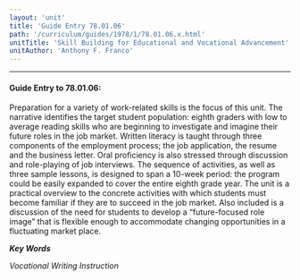 ```yaml
---
layout: 'unit'
title: 'Guide Entry 78.01.06'
path: '/curriculum/guides/1978/1/78.01.06.x.html'
unitTitle: 'Skill Building for Educational and Vocational Advancement'
unitAuthor: 'Anthony F. Franco'
---
```


<body>
<hr/>
 <h4>
  Guide Entry to 78.01.06:
 </h4>
 Preparation for a variety of work-related skills is the focus of this unit. The narrative identifies the target student population: eighth graders with low to average reading skills who are beginning to investigate and imagine their future roles in the job market. Written literacy is taught through three components of the employment process; the job application, the resume and the business letter. Oral proficiency is also stressed through discussion and role-playing of job interviews. The sequence of activities, as well as three sample lessons, is designed to span a 10-week period: the program could be easily expanded to cover the entire eighth grade year. The unit is a practical overview to the concrete activities with which students must become familiar if they are to succeed in the job market. Also included is a discussion of the need for students to develop a “future-focused role image” that is flexible enough to accommodate changing opportunities in a fluctuating market place.
 <p>
  <b>
   <i>
    Key Words
   </i>
  </b>
  <br/>
 </p>
 <p>
  <i>
   Vocational Writing Instruction
  </i>
 </p>

</body>
